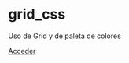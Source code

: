 # grid_css
Uso de Grid y de paleta de colores

<a href="https://tripleyei.github.io/grid_css/">Acceder</a>
